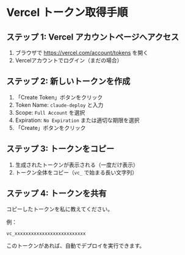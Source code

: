 # Vercel トークン取得手順

## ステップ 1: Vercel アカウントページへアクセス
1. ブラウザで https://vercel.com/account/tokens を開く
2. Vercelアカウントでログイン（まだの場合）

## ステップ 2: 新しいトークンを作成
1. 「Create Token」ボタンをクリック
2. Token Name: `claude-deploy` と入力
3. Scope: `Full Account` を選択
4. Expiration: `No Expiration` または適切な期限を選択
5. 「Create」ボタンをクリック

## ステップ 3: トークンをコピー
1. 生成されたトークンが表示される（一度だけ表示）
2. トークン全体をコピー（`vc_` で始まる長い文字列）

## ステップ 4: トークンを共有
コピーしたトークンを私に教えてください。

例：
```
vc_xxxxxxxxxxxxxxxxxxxxxxxxxx
```

このトークンがあれば、自動でデプロイを実行できます。
